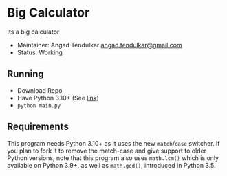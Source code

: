 # Big Calculator
Its a big calculator

- Maintainer: Angad Tendulkar <angad.tendulkar@gmail.com>
- Status: Working

## Running
- Download Repo
- Have Python 3.10+ (See [link](#requirements))
- `python main.py`

## Requirements
This program needs Python 3.10+ as it uses the new `match`/`case` switcher. If you plan to fork it to remove the match-case and give support to older Python versions, note that this program also uses `math.lcm()` which is only available on Python 3.9+, as well as `math.gcd()`, introduced in Python 3.5.